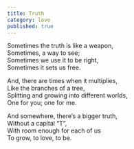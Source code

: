 ```yaml
---
title: Truth
category: love
published: true
---
```


Sometimes the truth is like a weapon,  
Sometimes, a way to see;  
Sometimes we use it to be right,  
Sometimes it sets us free.

And, there are times when it multiplies,  
Like the branches of a tree,  
Splitting and growing into different worlds,  
One for you; one for me.

And somewhere, there’s a bigger truth,  
Without a capital “T”,  
With room enough for each of us  
To grow, to love, to be.
